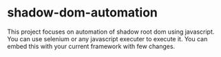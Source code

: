 # shadow-dom-automation
This project focuses on automation of shadow root dom using javascript. You can use selenium or any javascript executer to execute it. You can embed this with your current framework with few changes.
